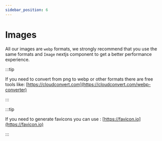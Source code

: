 ```yaml
---
sidebar_position: 6
---
```


# Images 

All our images are `webp` formats, we strongly recommend that you use the same formats and `Image` nextjs component to get a better performance experience.

:::tip

If you need to convert from png to webp or other formats there are free tools like: [https://cloudconvert.com](https://cloudconvert.com/webp-converter)

:::

:::tip

If you need to generate favicons you can use : [https://favicon.io](https://favicon.io)

:::
